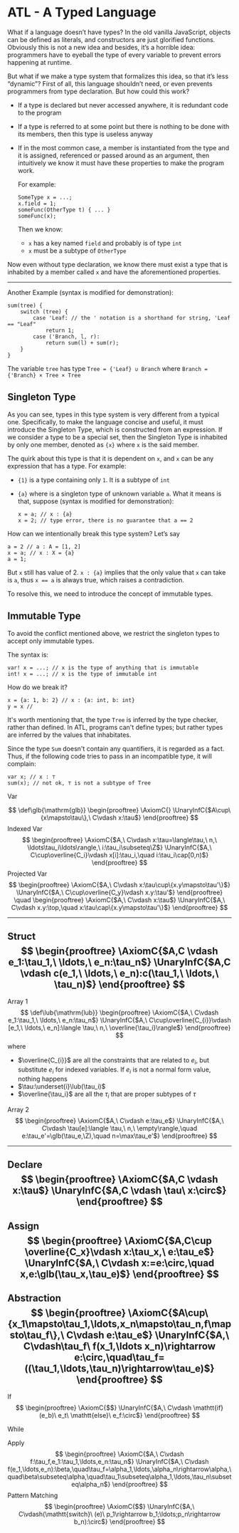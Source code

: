 # ATL - A Typed Language

What if a language doesn’t have types? In the old vanilla JavaScript, objects can be defined as literals, and constructors are just glorified functions. Obviously this is not a new idea and besides, it’s a horrible idea: programmers have to eyeball the type of every variable to prevent errors happening at runtime. 

But what if we make a type system that formalizes this idea, so that it’s less “dynamic”? First of all, this language shouldn’t need, or even prevents programmers from type declaration. But how could this work? 

- If a type is declared but never accessed anywhere, it is redundant code to the program

- If a type is referred to at some point but there is nothing to be done with its members, then this type is useless anyway

- If in the most common case, a member is instantiated from the type and it is assigned, referenced or passed around as an argument, then intuitively we know it must have these properties to make the program work.

	For example:

	```
	SomeType x = ...;
	x.field = 1;
	someFunc(OtherType t) { ... }
	someFunc(x);
	```
	
	Then we know:
	- `x` has a key named `field` and probably is of type `int`
	- `x` must be a subtype of `OtherType`

Now even without type declaration, we know there must exist a type that is inhabited by a member called `x` and have the aforementioned properties.

---

Another Example (syntax is modified for demonstration):

```
sum(tree) {
    switch (tree) {
        case 'Leaf: // the ' notation is a shorthand for string, 'Leaf == "Leaf"
            return 1;
        case ('Branch, l, r):
            return sum(l) + sum(r);
    }
}
```

The variable `tree` has type `Tree = {'Leaf} ∪ Branch` where `Branch =  {'Branch} × Tree × Tree`

## Singleton Type

As you can see, types in this type system is very different from a typical one. Specifically, to make the language concise and useful, it must introduce the Singleton Type, which is constructed from an expression. If we consider a type to be a special set, then the Singleton Type is inhabited by only one member, denoted as `{x}` where `x` is the said member.

The quirk about this type is that it is dependent on `x`, and `x` can be any expression that has a type. For example:

- `{1}` is a type containing only `1`. It is a subtype of `int`

- `{a}` where is a singleton type of unknown variable `a`. What it means is that, suppose (syntax is modified for demonstration):

  ```
  x = a; // x : {a}
  x = 2; // type error, there is no guarantee that a == 2
  ```

How can we intentionally break this type system? Let’s say 

```
a = 2 // a : A = [1, 2]
x = a; // x : X = {a}
a = 1;
```

But `x` still has value of 2. `x : {a}` implies that the only value that `x` can take is `a`, thus `x == a` is always true, which raises a contradiction.

To resolve this, we need to introduce the concept of immutable types.

## Immutable Type

To avoid the conflict mentioned above, we restrict the singleton types to accept only immutable types. 

The syntax is:

```
var! x = ...; // x is the type of anything that is immutable
int! x = ...; // x is the type of immutable int
```

How do we break it?

```
x = {a: 1, b: 2} // x : {a: int, b: int}
y = x // 
```







It's worth mentioning that, the type `Tree` is inferred by the type checker, rather than defined.
In ATL, programs can't define types; but rather types are inferred by the values that inhabitates.

Since the type `Sum` doesn't contain any quantifiers, it is regarded as a fact. Thus, if the
following code tries to pass in an incompatible type, it will complain:

```
var x; // x : ⊤
sum(x); // not ok, ⊤ is not a subtype of Tree
```

Var


$$
\def\glb{\mathrm{glb}}
\begin{prooftree}
\AxiomC{}
\UnaryInfC{$A\cup\{x\mapsto\tau\},\ C\vdash x:\tau$}
\end{prooftree}
$$
Indexed Var
$$
\begin{prooftree}
\AxiomC{$A,\ C\vdash x:\tau=\langle\tau,\ n,\ \ldots\tau_i\ldots\rangle,\ i:\tau_i\subseteq\Z$}
\UnaryInfC{$A,\ C\cup\overline{C_i}\vdash x[i]:\tau_i,\quad i:\tau_i\cap[0,n)$}
\end{prooftree}
$$
Projected Var
$$
\begin{prooftree}
\AxiomC{$A,\ C\vdash x:\tau\cup\{x.y\mapsto\tau'\}$}
\UnaryInfC{$A,\ C\cup\overline{C_y}\vdash x.y:\tau'$}
\end{prooftree}
\quad
\begin{prooftree}
\AxiomC{$A,\ C\vdash x:\tau$}
\UnaryInfC{$A,\ C\vdash x.y:\top,\quad x:\tau\cap\{x.y\mapsto\tau'\}$}
\end{prooftree}
$$

---

Struct
$$
\begin{prooftree}
\AxiomC{$A,C \vdash e_1:\tau_1,\ \ldots,\ e_n:\tau_n$}
\UnaryInfC{$A,C \vdash c(e_1,\ \ldots,\ e_n):c(\tau_1,\ \ldots,\ \tau_n)$}
\end{prooftree}
$$
---

Array 1
$$
\def\lub{\mathrm{lub}}
\begin{prooftree}
\AxiomC{$A,\ C\vdash e_1:\tau_1,\ \ldots,\ e_n:\tau_n$}
\UnaryInfC{$A,\ C\cup\overline{C_{i}}\vdash [e_1,\ \ldots,\ e_n]:\langle \tau,\ n,\ \overline{\tau_i}\rangle$}
\end{prooftree}
$$
where

- $\overline{C_{i}}$ are all the constraints that are related to $e_i$, but substitute $e_i$ for indexed variables. If $e_i$ is not a normal form value, nothing happens
- $\tau:\underset{i}\lub(\tau_i)$​
- $\overline{\tau_i}$ are all the $\tau_i$ that are proper subtypes of $\tau$​

Array 2
$$
\begin{prooftree}
\AxiomC{$A,\ C\vdash e:\tau_e$}
\UnaryInfC{$A,\ C\vdash \tau[e]:\langle \tau,\ n,\ \empty\rangle,\quad e:\tau_e'=\glb(\tau_e,\Z),\quad n=\max\tau_e'$}
\end{prooftree}
$$

---

Declare
$$
\begin{prooftree}
\AxiomC{$A,C \vdash x:\tau$}
\UnaryInfC{$A,C \vdash \tau\ x:\circ$}
\end{prooftree}
$$
---

Assign
$$
\begin{prooftree}
\AxiomC{$A,C\cup \overline{C_x}\vdash x:\tau_x,\ e:\tau_e$}
\UnaryInfC{$A,\ C\vdash x:=e:\circ,\quad x,e:\glb(\tau_x,\tau_e)$}
\end{prooftree}
$$
---

Abstraction
$$
\begin{prooftree}
\AxiomC{$A\cup\{x_1\mapsto\tau_1,\ldots,x_n\mapsto\tau_n,f\mapsto\tau_f\},\ C\vdash e:\tau_e$}
\UnaryInfC{$A,\ C\vdash\tau_f\ f(x_1,\ldots x_n)\rightarrow e:\circ,\quad\tau_f=((\tau_1,\ldots,\tau_n)\rightarrow\tau_e)$}
\end{prooftree}
$$
---

If
$$
\begin{prooftree}
\AxiomC{$$}
\UnaryInfC{$A,\ C\vdash \mathtt{if}(e_b)\ e_t\ \mathtt{else}\ e_f:\circ$}
\end{prooftree}
$$


While

Apply
$$
\begin{prooftree}
\AxiomC{$A,\ C\vdash f:\tau_f,e_1:\tau_1,\ldots,e_n:\tau_n$}
\UnaryInfC{$A,\ C\vdash f(e_1,\ldots,e_n):\beta,\quad\tau_f=\alpha_1,\ldots,\alpha_n\rightarrow\alpha,\quad\beta\subseteq\alpha,\quad\tau_1\subseteq\alpha_1,\ldots,\tau_n\subseteq\alpha_n$}
\end{prooftree}
$$
Pattern Matching
$$
\begin{prooftree}
\AxiomC{$$}
\UnaryInfC{$A,\ C\vdash(\mathtt{switch}\ (e)\ p_1\rightarrow b_1;\ldots;p_n\rightarrow b_n):\circ$}
\end{prooftree}
$$
